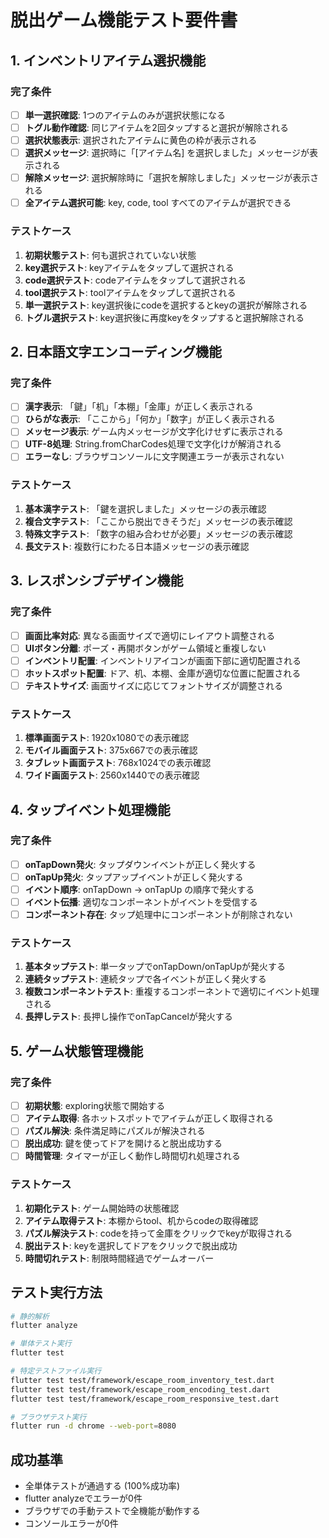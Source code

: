 # 脱出ゲーム機能テスト要件書

## 1. インベントリアイテム選択機能

### 完了条件
- [ ] **単一選択確認**: 1つのアイテムのみが選択状態になる
- [ ] **トグル動作確認**: 同じアイテムを2回タップすると選択が解除される
- [ ] **選択状態表示**: 選択されたアイテムに黄色の枠が表示される
- [ ] **選択メッセージ**: 選択時に「[アイテム名] を選択しました」メッセージが表示される
- [ ] **解除メッセージ**: 選択解除時に「選択を解除しました」メッセージが表示される
- [ ] **全アイテム選択可能**: key, code, tool すべてのアイテムが選択できる

### テストケース
1. **初期状態テスト**: 何も選択されていない状態
2. **key選択テスト**: keyアイテムをタップして選択される
3. **code選択テスト**: codeアイテムをタップして選択される  
4. **tool選択テスト**: toolアイテムをタップして選択される
5. **単一選択テスト**: key選択後にcodeを選択するとkeyの選択が解除される
6. **トグル選択テスト**: key選択後に再度keyをタップすると選択解除される

## 2. 日本語文字エンコーディング機能

### 完了条件
- [ ] **漢字表示**: 「鍵」「机」「本棚」「金庫」が正しく表示される
- [ ] **ひらがな表示**: 「ここから」「何か」「数字」が正しく表示される
- [ ] **メッセージ表示**: ゲーム内メッセージが文字化けせずに表示される
- [ ] **UTF-8処理**: String.fromCharCodes処理で文字化けが解消される
- [ ] **エラーなし**: ブラウザコンソールに文字関連エラーが表示されない

### テストケース
1. **基本漢字テスト**: 「鍵を選択しました」メッセージの表示確認
2. **複合文字テスト**: 「ここから脱出できそうだ」メッセージの表示確認
3. **特殊文字テスト**: 「数字の組み合わせが必要」メッセージの表示確認
4. **長文テスト**: 複数行にわたる日本語メッセージの表示確認

## 3. レスポンシブデザイン機能

### 完了条件
- [ ] **画面比率対応**: 異なる画面サイズで適切にレイアウト調整される
- [ ] **UIボタン分離**: ポーズ・再開ボタンがゲーム領域と重複しない
- [ ] **インベントリ配置**: インベントリアイコンが画面下部に適切配置される
- [ ] **ホットスポット配置**: ドア、机、本棚、金庫が適切な位置に配置される
- [ ] **テキストサイズ**: 画面サイズに応じてフォントサイズが調整される

### テストケース
1. **標準画面テスト**: 1920x1080での表示確認
2. **モバイル画面テスト**: 375x667での表示確認
3. **タブレット画面テスト**: 768x1024での表示確認
4. **ワイド画面テスト**: 2560x1440での表示確認

## 4. タップイベント処理機能

### 完了条件
- [ ] **onTapDown発火**: タップダウンイベントが正しく発火する
- [ ] **onTapUp発火**: タップアップイベントが正しく発火する
- [ ] **イベント順序**: onTapDown → onTapUp の順序で発火する
- [ ] **イベント伝播**: 適切なコンポーネントがイベントを受信する
- [ ] **コンポーネント存在**: タップ処理中にコンポーネントが削除されない

### テストケース
1. **基本タップテスト**: 単一タップでonTapDown/onTapUpが発火する
2. **連続タップテスト**: 連続タップで各イベントが正しく発火する
3. **複数コンポーネントテスト**: 重複するコンポーネントで適切にイベント処理される
4. **長押しテスト**: 長押し操作でonTapCancelが発火する

## 5. ゲーム状態管理機能

### 完了条件
- [ ] **初期状態**: exploring状態で開始する
- [ ] **アイテム取得**: 各ホットスポットでアイテムが正しく取得される
- [ ] **パズル解決**: 条件満足時にパズルが解決される
- [ ] **脱出成功**: 鍵を使ってドアを開けると脱出成功する
- [ ] **時間管理**: タイマーが正しく動作し時間切れ処理される

### テストケース
1. **初期化テスト**: ゲーム開始時の状態確認
2. **アイテム取得テスト**: 本棚からtool、机からcodeの取得確認
3. **パズル解決テスト**: codeを持って金庫をクリックでkeyが取得される
4. **脱出テスト**: keyを選択してドアをクリックで脱出成功
5. **時間切れテスト**: 制限時間経過でゲームオーバー

## テスト実行方法

```bash
# 静的解析
flutter analyze

# 単体テスト実行
flutter test

# 特定テストファイル実行
flutter test test/framework/escape_room_inventory_test.dart
flutter test test/framework/escape_room_encoding_test.dart
flutter test test/framework/escape_room_responsive_test.dart

# ブラウザテスト実行
flutter run -d chrome --web-port=8080
```

## 成功基準

- 全単体テストが通過する (100%成功率)
- flutter analyzeでエラーが0件
- ブラウザでの手動テストで全機能が動作する
- コンソールエラーが0件